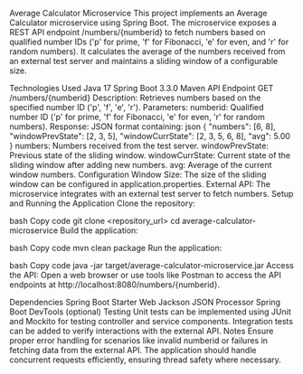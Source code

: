 Average Calculator Microservice
This project implements an Average Calculator microservice using Spring Boot. The microservice exposes a REST API endpoint /numbers/{numberid} to fetch numbers based on qualified number IDs ('p' for prime, 'f' for Fibonacci, 'e' for even, and 'r' for random numbers). It calculates the average of the numbers received from an external test server and maintains a sliding window of a configurable size.

Technologies Used
Java 17
Spring Boot 3.3.0
Maven
API Endpoint
GET /numbers/{numberid}
Description: Retrieves numbers based on the specified number ID ('p', 'f', 'e', 'r').
Parameters:
numberid: Qualified number ID ('p' for prime, 'f' for Fibonacci, 'e' for even, 'r' for random numbers).
Response:
JSON format containing:
json
{
    "numbers": [6, 8],
    "windowPrevState": [2, 3, 5],
    "windowCurrState": [2, 3, 5, 6, 8],
    "avg": 5.00
}
numbers: Numbers received from the test server.
windowPrevState: Previous state of the sliding window.
windowCurrState: Current state of the sliding window after adding new numbers.
avg: Average of the current window numbers.
Configuration
Window Size: The size of the sliding window can be configured in application.properties.
External API: The microservice integrates with an external test server to fetch numbers.
Setup and Running the Application
Clone the repository:

bash
Copy code
git clone <repository_url>
cd average-calculator-microservice
Build the application:

bash
Copy code
mvn clean package
Run the application:

bash
Copy code
java -jar target/average-calculator-microservice.jar
Access the API:
Open a web browser or use tools like Postman to access the API endpoints at http://localhost:8080/numbers/{numberid}.

Dependencies
Spring Boot Starter Web
Jackson JSON Processor
Spring Boot DevTools (optional)
Testing
Unit tests can be implemented using JUnit and Mockito for testing controller and service components.
Integration tests can be added to verify interactions with the external API.
Notes
Ensure proper error handling for scenarios like invalid numberid or failures in fetching data from the external API.
The application should handle concurrent requests efficiently, ensuring thread safety where necessary.
